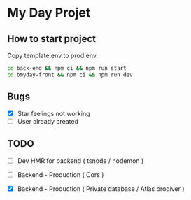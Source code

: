 # My Day Projet

## How to start project

Copy template.env to prod.env. 

```bash
cd back-end && npm ci && npm run start
cd bmyday-front && npm ci && npm run dev
```

## Bugs
- [x] Star feelings not working
- [ ] User already created

## TODO
- [ ] Dev HMR for backend ( tsnode / nodemon )
- [ ] Backend - Production ( Cors  ) 
- [x] Backend - Production ( Private database / Atlas prodiver   ) 

